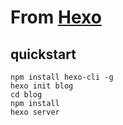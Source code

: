# From [Hexo](https://hexo.io/)

## quickstart

```
npm install hexo-cli -g
hexo init blog
cd blog
npm install
hexo server
```